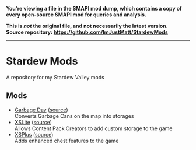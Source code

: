 **You're viewing a file in the SMAPI mod dump, which contains a copy of every open-source SMAPI mod
for queries and analysis.**

**This is _not_ the original file, and not necessarily the latest version.**  
**Source repository: https://github.com/ImJustMatt/StardewMods**

----

# Stardew Mods

A repository for my Stardew Valley mods

## Mods

- [Garbage Day](https://www.nexusmods.com/stardewvalley/mods/8204) ([source](GarbageDay))  
  Converts Garbage Cans on the map into storages
- [XSLite](https://www.nexusmods.com/stardewvalley/mods/7431) ([source](XSLite))  
  Allows Content Pack Creators to add custom storage to the game
- [XSPlus](https://www.nexusmods.com/stardewvalley/mods/7431) ([source](XSPlus))  
  Adds enhanced chest features to the game
